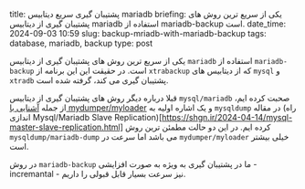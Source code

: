 title: پشتیبان گیری سریع دیتابیس mariadb
briefing: یکی از سریع ترین روش های پشتیبان گیری از دیتابیس mariadb استفاده از mariadb-backup است.
date_time: 2024-09-03 10:59
slug: backup-mriadb-with-mariadb-backup
tags: database, mariadb, backup
type: post

یکی از سریع ترین روش های پشتیبان گیری از دیتابیس `mariadb` استفاده از `mariadb-backup` است. در حقیقت این
 این برنامه از `xtrabackup` که از دیتابیس های `mysql` و `xtradb` پشتیبان گیری می کند، گرفته شده است.

قبلا درباره دیگر روش های پشتیبان گیری از دیتابیس `mysql/mariadb` صحبت کرده ایم، از جمله 
[آشنایی با mydumper/myloader](https://shgn.ir/2023-12-16/mydumper-myloader.html)
 و یک اشاره اولیه به `mysqldump` در مقاله
 (راه اندازی Mysql/Mariadb Slave Replication)[https://shgn.ir/2024-04-14/mysql-master-slave-replication.html]
 کرده ایم. در این دو حالت مطمئن ترین روش `mysqldump/mariadb-dump` می باشد اما سرعت در
 `mydumper/myloader` خیلی بیشتر است.

در روش `mariadb-backup` ما در پشتیبان گیری به ویژه به صورت افزایشی - incremantal - نیز سرعت بسیار قابل
 قبولی را داریم.

